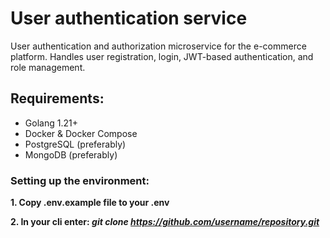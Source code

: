 # User authentication service
User authentication and authorization microservice for the e-commerce platform. Handles user registration, login, JWT-based authentication, and role management.

## Requirements:
- Golang 1.21+
- Docker & Docker Compose
- PostgreSQL (preferably)
- MongoDB (preferably)

### Setting up the environment:

**1. Copy .env.example file to your .env**

**2. In your cli enter: *git clone https://github.com/username/repository.git***
